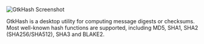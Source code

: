 ![GtkHash Screenshot](https://raw.githubusercontent.com/tristanheaven/gtkhash/master/screenshots/readme.png)

GtkHash is a desktop utility for computing message digests or checksums. Most well-known hash functions are supported, including MD5, SHA1, SHA2 (SHA256/SHA512), SHA3 and BLAKE2.
